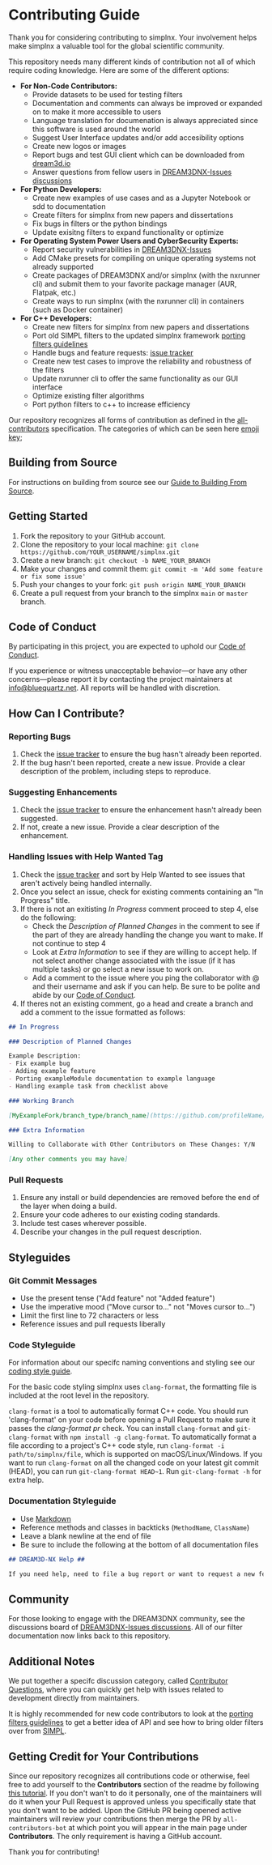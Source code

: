 # Contributing Guide

Thank you for considering contributing to simplnx. Your involvement helps make simplnx a valuable tool for the global scientific community.

This repository needs many different kinds of contribution not all of which require coding knowledge. Here are some of the different options:

- **For Non-Code Contributors:**
  - Provide datasets to be used for testing filters
  - Documentation and comments can always be improved or expanded on to make it more accessible to users
  - Language translation for documenation is always appreciated since this software is used around the world
  - Suggest User Interface updates and/or add accesibility options
  - Create new logos or images
  - Report bugs and test GUI client which can be downloaded from [dream3d.io](http://www.dream3d.io/)
  - Answer questions from fellow users in [DREAM3DNX-Issues discussions](https://github.com/BlueQuartzSoftware/DREAM3DNX-Issues/discussions/discussions)
- **For Python Developers:**
  - Create new examples of use cases and as a Jupyter Notebook or sdd to documentation
  - Create filters for simplnx from new papers and dissertations
  - Fix bugs in filters or the python bindings
  - Update exisitng filters to expand functionality or optimize
- **For Operating System Power Users and CyberSecurity Experts:**
  - Report security vulnerabilities in [DREAM3DNX-Issues](https://github.com/BlueQuartzSoftware/DREAM3DNX-Issues/discussions)
  - Add CMake presets for compiling on unique operating systems not already supported
  - Create packages of DREAM3DNX and/or simplnx (with the nxrunner cli) and submit them to your favorite package manager (AUR, Flatpak, etc.)
  - Create ways to run simplnx (with the nxrunner cli) in containers (such as Docker container)
- **For C++ Developers:**
  - Create new filters for simplnx from new papers and dissertations
  - Port old SIMPL filters to the updated simplnx framework [porting filters guidelines](/docs/Porting_Filters.md)
  - Handle bugs and feature requests: [issue tracker](https://github.com/bluequartzsoftware/simplnx/issues)
  - Create new test cases to improve the reliability and robustness of the filters
  - Update nxrunner cli to offer the same functionality as our GUI interface
  - Optimize existing filter algorithms
  - Port python filters to c++ to increase efficiency

Our repository recognizes all forms of contribution as defined in the [all-contributors](https://allcontributors.org) specification. The categories of which can be seen here [emoji key](https://allcontributors.org/docs/en/emoji-key);

## Building from Source

For instructions on building from source see our [Guide to Building From Source](/docs/Build_From_Source.md).

## Getting Started

1. Fork the repository to your GitHub account.
2. Clone the repository to your local machine: `git clone https://github.com/YOUR_USERNAME/simplnx.git`
3. Create a new branch: `git checkout -b NAME_YOUR_BRANCH`
4. Make your changes and commit them: `git commit -m 'Add some feature or fix some issue'`
5. Push your changes to your fork: `git push origin NAME_YOUR_BRANCH`
6. Create a pull request from your branch to the simplnx `main` or `master` branch.

## Code of Conduct

By participating in this project, you are expected to uphold our [Code of Conduct](/CODE_OF_CONDUCT.md).

If you experience or witness unacceptable behavior—or have any other concerns—please report it by contacting the project maintainers at [info@bluequartz.net](mailto:info@bluequartz.net). All reports will be handled with discretion.

## How Can I Contribute?

### Reporting Bugs

1. Check the [issue tracker](https://github.com/bluequartzsoftware/simplnx/issues) to ensure the bug hasn't already been reported.
2. If the bug hasn't been reported, create a new issue. Provide a clear description of the problem, including steps to reproduce.

### Suggesting Enhancements

1. Check the [issue tracker](https://github.com/bluequartzsoftware/simplnx/issues) to ensure the enhancement hasn't already been suggested.
2. If not, create a new issue. Provide a clear description of the enhancement.

### Handling Issues with Help Wanted Tag

1. Check the [issue tracker](https://github.com/bluequartzsoftware/simplnx/issues) and sort by Help Wanted to see issues that aren't actively being handled internally.
2. Once you select an issue, check for existing comments containing an "In Progress" title.
3. If there is not an exitisting _In Progress_ comment proceed to step 4, else do the following:
   - Check the _Description of Planned Changes_ in the comment to see if the part of they are already handling the change you want to make. If not continue to step 4
   - Look at _Extra Information_ to see if they are willing to accept help. If not select another change associated with the issue (if it has multiple tasks) or go select a new issue to work on.
   - Add a comment to the issue where you ping the collaborator with @ and their username and ask if you can help. Be sure to be polite and abide by our [Code of Conduct](/CODE_OF_CONDUCT.md).
4. If theres not an existing comment, go a head and create a branch and add a comment to the issue formatted as follows:

``` markdown
## In Progress

### Description of Planned Changes

Example Description:
- Fix example bug
- Adding example feature
- Porting exampleModule documentation to example language
- Handling example task from checklist above

### Working Branch

[MyExampleFork/branch_type/branch_name](https://github.com/profileName/MyExampleFork/tree/branch_type/branch_name)

### Extra Information

Willing to Collaborate with Other Contributors on These Changes: Y/N

[Any other comments you may have]

```

### Pull Requests

1. Ensure any install or build dependencies are removed before the end of the layer when doing a build.
2. Ensure your code adheres to our existing coding standards.
3. Include test cases wherever possible.
4. Describe your changes in the pull request description.

## Styleguides

### Git Commit Messages

- Use the present tense ("Add feature" not "Added feature")
- Use the imperative mood ("Move cursor to..." not "Moves cursor to...")
- Limit the first line to 72 characters or less
- Reference issues and pull requests liberally

### Code Styleguide

For information about our specifc naming conventions and styling see our [coding style guide](/docs/Code_Style_Guide.md).

For the basic code styling simplnx uses `clang-format`, the formatting file is included at the root level in the repository.

`clang-format` is a tool to automatically format C++ code. You should run 'clang-format' on your code before opening a Pull Request to make sure it passes the _clang-format pr_ check. You can install `clang-format` and `git-clang-format` with `npm install -g clang-format`. To automatically format a file according to a project's C++ code style, run `clang-format -i path/to/simplnx/file`, which is supported on macOS/Linux/Windows. If you want to run `clang-format` on all the changed code on your latest git commit (HEAD), you can run `git-clang-format HEAD~1`. Run `git-clang-format -h`  for extra help.

### Documentation Styleguide

- Use [Markdown](https://daringfireball.net/projects/markdown/)
- Reference methods and classes in backticks (`MethodName`, `ClassName`)
- Leave a blank newline at the end of file
- Be sure to include the following at the bottom of all documentation files

```markdown
## DREAM3D-NX Help ##

If you need help, need to file a bug report or want to request a new feature, please head over to the [DREAM3DNX-Issues](https://github.com/BlueQuartzSoftware/DREAM3DNX-Issues/discussions) GItHub site where the community of DREAM3D-NX users can help answer your questions.
```

## Community

For those looking to engage with the DREAM3DNX community, see the discussions board of [DREAM3DNX-Issues discussions](https://github.com/BlueQuartzSoftware/DREAM3DNX-Issues/discussions/discussions). All of our filter documentation now links back to this repository.

## Additional Notes

We put together a specifc discussion category, called [Contributor Questions](https://github.com/BlueQuartzSoftware/DREAM3DNX-Issues/discussions/discussions/categories/contributor-questions), where you can quickly get help with issues related to development directly from maintainers.

It is highly recommended for new code contributors to look at the [porting filters guidelines](/docs/Porting_Filters.md) to get a better idea of API and see how to bring older filters over from [SIMPL](https://github.com/BlueQuartzSoftware/SIMPL).

## Getting Credit for Your Contributions

Since our repository recognizes all contributions code or otherwise, feel free to add yourself to the **Contributors** section of the readme by following [this tutorial](https://allcontributors.org/docs/en/bot/usage). If you don't wan't to do it personally, one of the maintainers will do it when your Pull Request is approved unless you specifically state that you don't want to be added. Upon the GitHub PR being opened active maintainers will review your contributions then merge the PR by `all-contributors-bot` at which point you will appear in the main page under **Contributors**. The only requirement is having a GitHub account.

Thank you for contributing!

